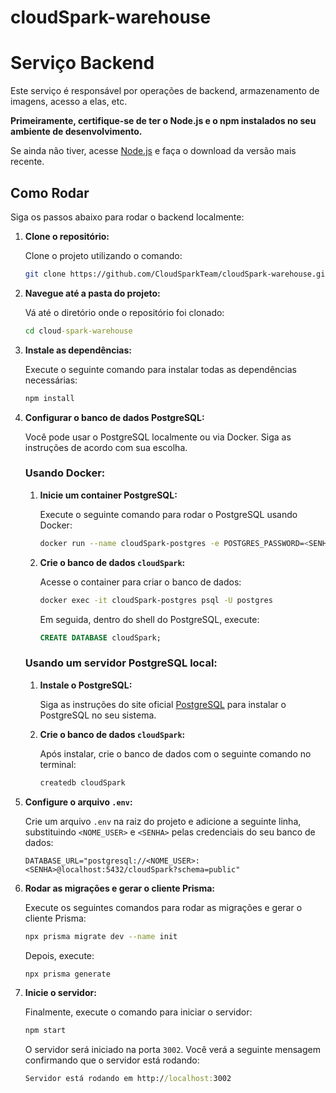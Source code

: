 # cloudSpark-warehouse
# Serviço Backend

Este serviço é responsável por operações de backend, armazenamento de imagens, acesso a elas, etc.

**Primeiramente, certifique-se de ter o Node.js e o npm instalados no seu ambiente de desenvolvimento.**

Se ainda não tiver, acesse [Node.js](https://nodejs.org/pt) e faça o download da versão mais recente.

## Como Rodar

Siga os passos abaixo para rodar o backend localmente:

1. **Clone o repositório:**

    Clone o projeto utilizando o comando:

    ```bash
    git clone https://github.com/CloudSparkTeam/cloudSpark-warehouse.git
    ```

2. **Navegue até a pasta do projeto:**

    Vá até o diretório onde o repositório foi clonado:

    ```cmd
    cd cloud-spark-warehouse
    ```

3. **Instale as dependências:**

    Execute o seguinte comando para instalar todas as dependências necessárias:

    ```cmd
    npm install
    ```

4. **Configurar o banco de dados PostgreSQL:**

    Você pode usar o PostgreSQL localmente ou via Docker. Siga as instruções de acordo com sua escolha.

    ### Usando Docker:

    1. **Inicie um container PostgreSQL:**

       Execute o seguinte comando para rodar o PostgreSQL usando Docker:

       ```bash
       docker run --name cloudSpark-postgres -e POSTGRES_PASSWORD=<SENHA> -p 5432:5432 -d postgres
       ```

    2. **Crie o banco de dados `cloudSpark`:**

       Acesse o container para criar o banco de dados:

       ```bash
       docker exec -it cloudSpark-postgres psql -U postgres
       ```

       Em seguida, dentro do shell do PostgreSQL, execute:

       ```sql
       CREATE DATABASE cloudSpark;
       ```

    ### Usando um servidor PostgreSQL local:

    1. **Instale o PostgreSQL:**

       Siga as instruções do site oficial [PostgreSQL](https://www.postgresql.org/download/) para instalar o PostgreSQL no seu sistema.

    2. **Crie o banco de dados `cloudSpark`:**

       Após instalar, crie o banco de dados com o seguinte comando no terminal:

       ```bash
       createdb cloudSpark
       ```

5. **Configure o arquivo `.env`:**

    Crie um arquivo `.env` na raiz do projeto e adicione a seguinte linha, substituindo `<NOME_USER>` e `<SENHA>` pelas credenciais do seu banco de dados:

    ```env
    DATABASE_URL="postgresql://<NOME_USER>:<SENHA>@localhost:5432/cloudSpark?schema=public"
    ```

6. **Rodar as migrações e gerar o cliente Prisma:**

    Execute os seguintes comandos para rodar as migrações e gerar o cliente Prisma:

    ```bash
    npx prisma migrate dev --name init
    ```

    Depois, execute:

    ```bash
    npx prisma generate
    ```

7. **Inicie o servidor:**

    Finalmente, execute o comando para iniciar o servidor:

    ```cmd
    npm start
    ```

    O servidor será iniciado na porta `3002`. Você verá a seguinte mensagem confirmando que o servidor está rodando:

    ```cmd
    Servidor está rodando em http://localhost:3002
    ```